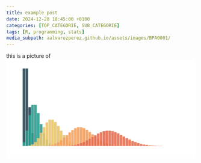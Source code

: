 ```yaml
---
title: example post
date: 2024-12-28 18:45:00 +0100
categories: [TOP_CATEGORIE, SUB_CATEGORIE]
tags: [R, programming, stats]
media_subpath: aalvarezperez.github.io/assets/images/BPA0001/
---
```


this is a picture of ![probability mass function](/assets/images/BPA0001/poisson_pmf.png)